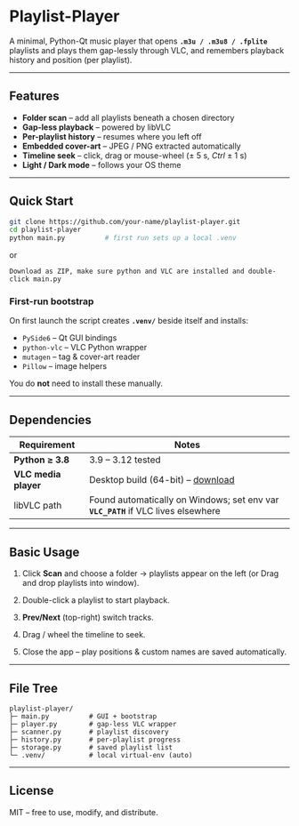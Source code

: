 # Playlist-Player

A minimal, Python-Qt music player that opens **`.m3u / .m3u8 / .fplite`** playlists and plays them gap-lessly through VLC, and remembers playback history and position (per playlist).

---

## Features
* **Folder scan** – add all playlists beneath a chosen directory  
* **Gap-less playback** – powered by libVLC  
* **Per-playlist history** – resumes where you left off  
* **Embedded cover-art** – JPEG / PNG extracted automatically  
* **Timeline seek** – click, drag or mouse-wheel (± 5 s, *Ctrl* ± 1 s)  
* **Light / Dark mode** – follows your OS theme

---

## Quick Start

```bash
git clone https://github.com/your-name/playlist-player.git
cd playlist-player
python main.py          # first run sets up a local .venv
````
or
````
Download as ZIP, make sure python and VLC are installed and double-click main.py
````

### First-run bootstrap

On first launch the script creates **`.venv/`** beside itself and installs:

* `PySide6` – Qt GUI bindings
* `python-vlc` – VLC Python wrapper
* `mutagen` – tag & cover-art reader
* `Pillow` – image helpers

You do **not** need to install these manually.

---

## Dependencies

| Requirement          | Notes                                                                             |
| -------------------- | --------------------------------------------------------------------------------- |
| **Python ≥ 3.8**     | 3.9 – 3.12 tested                                                                 |
| **VLC media player** | Desktop build (64-bit) – [download](https://www.videolan.org/vlc/)                |
| libVLC path          | Found automatically on Windows; set env var **`VLC_PATH`** if VLC lives elsewhere |

---

## Basic Usage

1. Click **Scan** and choose a folder → playlists appear on the left (or Drag and drop playlists into window).
  
2. Double-click a playlist to start playback.
3. **Prev/Next** (top-right) switch tracks.
4. Drag / wheel the timeline to seek.
5. Close the app – play positions & custom names are saved automatically.

---

## File Tree

```
playlist-player/
├─ main.py          # GUI + bootstrap
├─ player.py        # gap-less VLC wrapper
├─ scanner.py       # playlist discovery
├─ history.py       # per-playlist progress
├─ storage.py       # saved playlist list
└─ .venv/           # local virtual-env (auto)
```

---

## License

MIT – free to use, modify, and distribute.

